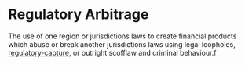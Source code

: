 # Regulatory Arbitrage
The use of one region or jurisdictions laws to create financial products which abuse or break another jurisdictions laws using legal loopholes, [regulatory-capture](regulatory-capture.md), or outright scofflaw and criminal behaviour.f
